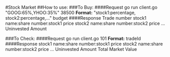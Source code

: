 #Stock Market
##How to use:
###To Buy:
####Request
go run client.go "GOOG:65%,YHOO:35%" 38500
**Format:** "stock1:percentage, stock2:percentage,..." budget
####Response 
Trade number
stock1 name:share number:stock1 price  stock2 name:share number:stock2 price ...
Uninvested Amount

###To Check:
####Request
go run client.go 101
**Format:** tradeId
####Response
stock1 name:share number:stock1 price  stock2 name:share number:stock2 price ...
Uninvested Amount
Total Market Value
